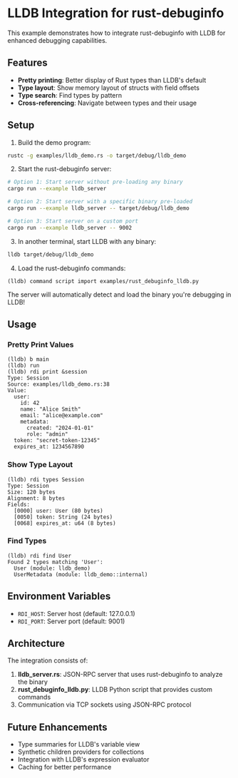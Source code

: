 # LLDB Integration for rust-debuginfo

This example demonstrates how to integrate rust-debuginfo with LLDB for enhanced debugging capabilities.

## Features

- **Pretty printing**: Better display of Rust types than LLDB's default
- **Type layout**: Show memory layout of structs with field offsets
- **Type search**: Find types by pattern
- **Cross-referencing**: Navigate between types and their usage

## Setup

1. Build the demo program:
```bash
rustc -g examples/lldb_demo.rs -o target/debug/lldb_demo
```

2. Start the rust-debuginfo server:
```bash
# Option 1: Start server without pre-loading any binary
cargo run --example lldb_server

# Option 2: Start server with a specific binary pre-loaded
cargo run --example lldb_server -- target/debug/lldb_demo

# Option 3: Start server on a custom port
cargo run --example lldb_server -- 9002
```

3. In another terminal, start LLDB with any binary:
```bash
lldb target/debug/lldb_demo
```

4. Load the rust-debuginfo commands:
```
(lldb) command script import examples/rust_debuginfo_lldb.py
```

The server will automatically detect and load the binary you're debugging in LLDB!

## Usage

### Pretty Print Values

```
(lldb) b main
(lldb) run
(lldb) rdi print &session
Type: Session
Source: examples/lldb_demo.rs:38
Value:
  user:
    id: 42
    name: "Alice Smith"
    email: "alice@example.com"
    metadata:
      created: "2024-01-01"
      role: "admin"
  token: "secret-token-12345"
  expires_at: 1234567890
```

### Show Type Layout

```
(lldb) rdi types Session
Type: Session
Size: 120 bytes
Alignment: 8 bytes
Fields:
  [0000] user: User (80 bytes)
  [0050] token: String (24 bytes)
  [0068] expires_at: u64 (8 bytes)
```

### Find Types

```
(lldb) rdi find User
Found 2 types matching 'User':
  User (module: lldb_demo)
  UserMetadata (module: lldb_demo::internal)
```

## Environment Variables

- `RDI_HOST`: Server host (default: 127.0.0.1)
- `RDI_PORT`: Server port (default: 9001)

## Architecture

The integration consists of:

1. **lldb_server.rs**: JSON-RPC server that uses rust-debuginfo to analyze the binary
2. **rust_debuginfo_lldb.py**: LLDB Python script that provides custom commands
3. Communication via TCP sockets using JSON-RPC protocol

## Future Enhancements

- Type summaries for LLDB's variable view
- Synthetic children providers for collections
- Integration with LLDB's expression evaluator
- Caching for better performance